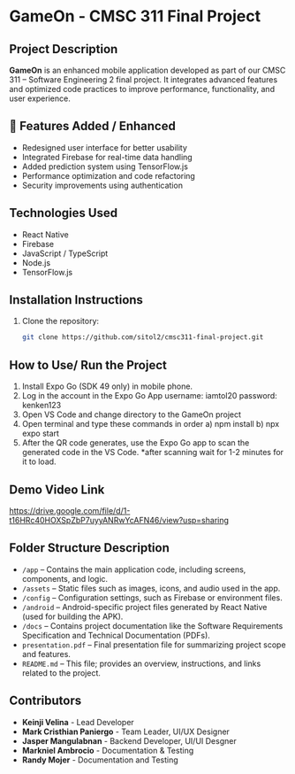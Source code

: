 # GameOn - CMSC 311 Final Project

## Project Description
**GameOn** is an enhanced mobile application developed as part of our CMSC 311 – Software Engineering 2 final project. It integrates advanced features and optimized code practices to improve performance, functionality, and user experience.

## 🚀 Features Added / Enhanced
- Redesigned user interface for better usability
- Integrated Firebase for real-time data handling
- Added prediction system using TensorFlow.js
- Performance optimization and code refactoring
- Security improvements using authentication

## Technologies Used
- React Native
- Firebase
- JavaScript / TypeScript
- Node.js
- TensorFlow.js

## Installation Instructions
1. Clone the repository:
   ```bash
   git clone https://github.com/sitol2/cmsc311-final-project.git

## How to Use/ Run the Project
1. Install Expo Go (SDK 49 only) in mobile phone.
2. Log in the account in the Expo Go App
   username: iamtol20
   password: kenken123
3. Open VS Code and change directory to the GameOn project
4. Open terminal and type these commands in order
   a) npm install
   b) npx expo start
5. After the QR code generates, use the Expo Go app to scan the generated code in the VS Code.
*after scanning wait for 1-2 minutes for it to load.

## Demo Video Link
   https://drive.google.com/file/d/1-t16HRc40HOXSpZbP7uyyANRwYcAFN46/view?usp=sharing

##  Folder Structure Description
- `/app` – Contains the main application code, including screens, components, and logic.
- `/assets` – Static files such as images, icons, and audio used in the app.
- `/config` – Configuration settings, such as Firebase or environment files.
- `/android` – Android-specific project files generated by React Native (used for building the APK).
- `/docs` – Contains project documentation like the Software Requirements Specification and Technical Documentation (PDFs).
- `presentation.pdf` – Final presentation file for summarizing project scope and features.
- `README.md` – This file; provides an overview, instructions, and links related to the project.

## Contributors
- **Keinji Velina** - Lead Developer
- **Mark Cristhian Paniergo** - Team Leader, UI/UX Designer
- **Jasper Mangulabnan** - Backend Developer, UI/UI Desgner
- **Markniel Ambrocio** - Documentation & Testing
- **Randy Mojer** - Documentation and Testing
